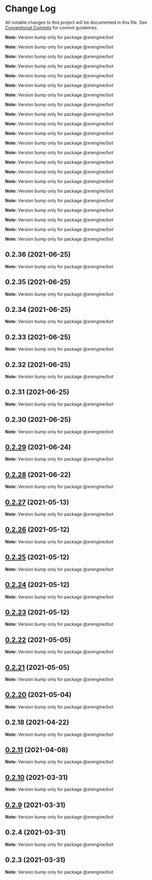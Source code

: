 # Change Log

All notable changes to this project will be documented in this file.
See [Conventional Commits](https://conventionalcommits.org) for commit guidelines.



**Note:** Version bump only for package @xrengine/bot







**Note:** Version bump only for package @xrengine/bot







**Note:** Version bump only for package @xrengine/bot







**Note:** Version bump only for package @xrengine/bot







**Note:** Version bump only for package @xrengine/bot







**Note:** Version bump only for package @xrengine/bot







**Note:** Version bump only for package @xrengine/bot







**Note:** Version bump only for package @xrengine/bot







**Note:** Version bump only for package @xrengine/bot







**Note:** Version bump only for package @xrengine/bot







**Note:** Version bump only for package @xrengine/bot







**Note:** Version bump only for package @xrengine/bot







**Note:** Version bump only for package @xrengine/bot







**Note:** Version bump only for package @xrengine/bot







**Note:** Version bump only for package @xrengine/bot







**Note:** Version bump only for package @xrengine/bot







**Note:** Version bump only for package @xrengine/bot







**Note:** Version bump only for package @xrengine/bot







**Note:** Version bump only for package @xrengine/bot







**Note:** Version bump only for package @xrengine/bot







**Note:** Version bump only for package @xrengine/bot







**Note:** Version bump only for package @xrengine/bot





## 0.2.36 (2021-06-25)

**Note:** Version bump only for package @xrengine/bot





## 0.2.35 (2021-06-25)

**Note:** Version bump only for package @xrengine/bot





## 0.2.34 (2021-06-25)

**Note:** Version bump only for package @xrengine/bot





## 0.2.33 (2021-06-25)

**Note:** Version bump only for package @xrengine/bot





## 0.2.32 (2021-06-25)

**Note:** Version bump only for package @xrengine/bot





## 0.2.31 (2021-06-25)

**Note:** Version bump only for package @xrengine/bot





## 0.2.30 (2021-06-25)

**Note:** Version bump only for package @xrengine/bot





## [0.2.29](https://github.com/XRFoundation/XREngine/compare/v0.2.28...v0.2.29) (2021-06-24)

**Note:** Version bump only for package @xrengine/bot





## [0.2.28](https://github.com/XRFoundation/XREngine/compare/v0.2.27...v0.2.28) (2021-06-22)

**Note:** Version bump only for package @xrengine/bot





## [0.2.27](https://github.com/XRFoundation/XREngine/compare/v0.2.26...v0.2.27) (2021-05-13)

**Note:** Version bump only for package @xrengine/bot





## [0.2.26](https://github.com/XRFoundation/XREngine/compare/v0.2.24...v0.2.26) (2021-05-12)

**Note:** Version bump only for package @xrengine/bot





## [0.2.25](https://github.com/XRFoundation/XREngine/compare/v0.2.24...v0.2.25) (2021-05-12)

**Note:** Version bump only for package @xrengine/bot





## [0.2.24](https://github.com/XRFoundation/XREngine/compare/v0.2.23...v0.2.24) (2021-05-12)

**Note:** Version bump only for package @xrengine/bot





## [0.2.23](https://github.com/XRFoundation/XREngine/compare/v0.2.22...v0.2.23) (2021-05-12)

**Note:** Version bump only for package @xrengine/bot





## [0.2.22](https://github.com/XRFoundation/XREngine/compare/v0.2.21...v0.2.22) (2021-05-05)

**Note:** Version bump only for package @xrengine/bot





## [0.2.21](https://github.com/xrengine/xrengine/compare/v0.2.20...v0.2.21) (2021-05-05)

**Note:** Version bump only for package @xrengine/bot





## [0.2.20](https://github.com/xrengine/xrengine/compare/v0.2.18...v0.2.20) (2021-05-04)

**Note:** Version bump only for package @xrengine/bot





## 0.2.18 (2021-04-22)

**Note:** Version bump only for package @xrengine/bot





## [0.2.11](https://github.com/XRFoundation/XREngine/compare/v0.2.10...v0.2.11) (2021-04-08)

**Note:** Version bump only for package @xrengine/bot





## [0.2.10](https://github.com/XRFoundation/XREngine/compare/v0.2.9...v0.2.10) (2021-03-31)

**Note:** Version bump only for package @xrengine/bot





## [0.2.9](https://github.com/XRFoundation/XREngine/compare/v0.2.8...v0.2.9) (2021-03-31)

**Note:** Version bump only for package @xrengine/bot





## 0.2.4 (2021-03-31)

**Note:** Version bump only for package @xrengine/bot





## 0.2.3 (2021-03-31)

**Note:** Version bump only for package @xrengine/bot
